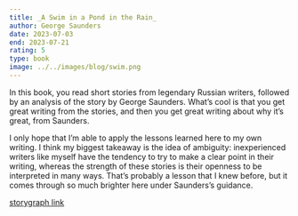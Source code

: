 ```yaml
---
title: _A Swim in a Pond in the Rain_
author: George Saunders
date: 2023-07-03
end: 2023-07-21
rating: 5
type: book
image: ../../images/blog/swim.png
---
```


In this book, you read short stories from legendary Russian writers, followed by an analysis of the story by George Saunders. What’s cool is that you get great writing from the stories, and then you get great writing about why it’s great, from Saunders.

I only hope that I’m able to apply the lessons learned here to my own writing. I think my biggest takeaway is the idea of ambiguity: inexperienced writers like myself have the tendency to try to make a clear point in their writing, whereas the strength of these stories is their openness to be interpreted in many ways. That’s probably a lesson that I knew before, but it comes through so much brighter here under Saunders’s guidance.

[storygraph link][1]

[1]:	https://app.thestorygraph.com/books/fec004e1-7319-4323-b19e-9cd9dc4e855a